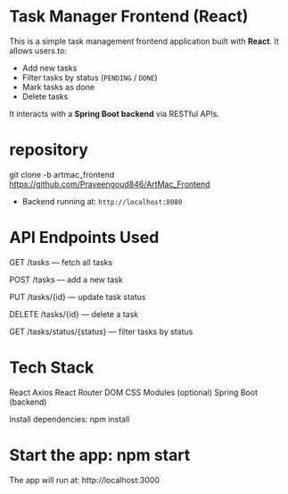 # Task Manager Frontend (React)

This is a simple task management frontend application built with **React**. It allows users to:
- Add new tasks
- Filter tasks by status (`PENDING` / `DONE`)
- Mark tasks as done
- Delete tasks

It interacts with a **Spring Boot backend** via RESTful APIs.

# repository
git clone -b artmac_frontend https://github.com/Praveengoud846/ArtMac_Frontend

- Backend running at: `http://localhost:8080`
# API Endpoints Used
GET /tasks — fetch all tasks

POST /tasks — add a new task

PUT /tasks/{id} — update task status

DELETE /tasks/{id} — delete a task

GET /tasks/status/{status} — filter tasks by status

# Tech Stack
React
Axios
React Router DOM
CSS Modules (optional)
Spring Boot (backend)

Install dependencies:
npm install

# Start the app:  npm start

The app will run at: http://localhost:3000
